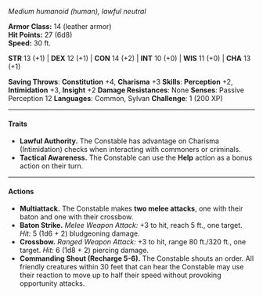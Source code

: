 _Medium humanoid (human), lawful neutral_

**Armor Class:** 14 (leather armor)  
**Hit Points:** 27 (6d8)  
**Speed:** 30 ft.

**STR** 13 (+1) | **DEX** 12 (+1) | **CON** 14 (+2) | **INT** 10 (+0) | **WIS** 11 (+0) | **CHA** 13 (+1)

**Saving Throws**: **Constitution** +4, **Charisma** +3
**Skills**: **Perception** +2, **Intimidation** +3, **Insight** +2
**Damage Resistances**: None
**Senses**: Passive Perception 12
**Languages**: Common, Sylvan
**Challenge**: 1 (200 XP)

---

#### **Traits**

- **Lawful Authority.** The Constable has advantage on Charisma (Intimidation) checks when interacting with commoners or criminals.
- **Tactical Awareness.** The Constable can use the **Help** action as a bonus action on their turn.

---

#### **Actions**

- **Multiattack.** The Constable makes **two melee attacks**, one with their baton and one with their crossbow.
- **Baton Strike.** _Melee Weapon Attack:_ +3 to hit, reach 5 ft., one target. _Hit:_ 5 (1d6 + 2) bludgeoning damage.
- **Crossbow.** _Ranged Weapon Attack:_ +3 to hit, range 80 ft./320 ft., one target. _Hit:_ 6 (1d8 + 2) piercing damage.
- **Commanding Shout (Recharge 5-6).** The Constable shouts an order. All friendly creatures within 30 feet that can hear the Constable may use their reaction to move up to half their speed without provoking opportunity attacks.
